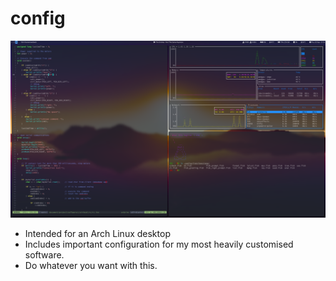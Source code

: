 # config

![Screenshot](screenshot.png "Is this minimalism?")

- Intended for an Arch Linux desktop
- Includes important configuration for my most heavily customised software.
- Do whatever you want with this.
